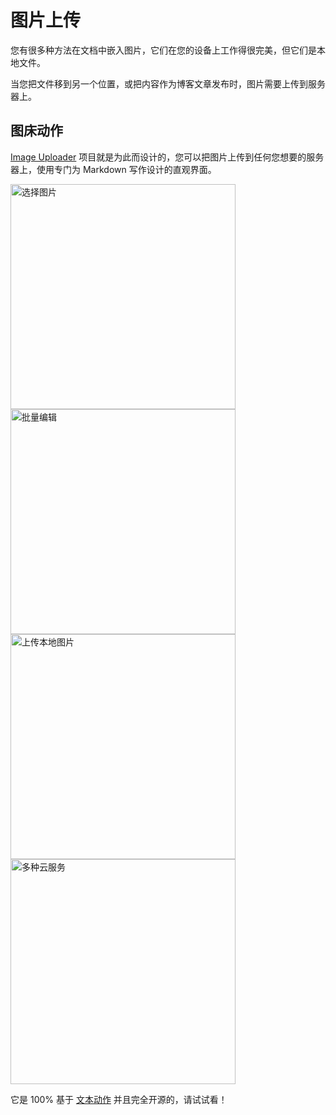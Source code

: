 # 图片上传

您有很多种方法在文档中嵌入图片，它们在您的设备上工作得很完美，但它们是本地文件。

当您把文件移到另一个位置，或把内容作为博客文章发布时，图片需要上传到服务器上。

## 图床动作

[Image Uploader](https://github.com/cyanzhong/Image-Uploader) 项目就是为此而设计的，您可以把图片上传到任何您想要的服务器上，使用专门为 Markdown 写作设计的直观界面。

<img src="https://github.com/cyanzhong/Image-Uploader/raw/main/screenshots/IMG_1.PNG" width="360" alt="选择图片"/>

<img src="https://github.com/cyanzhong/Image-Uploader/raw/main/screenshots/IMG_2.PNG" width="360" alt="批量编辑"/>

<img src="https://github.com/cyanzhong/Image-Uploader/raw/main/screenshots/IMG_3.PNG" width="360" alt="上传本地图片"/>

<img src="https://github.com/cyanzhong/Image-Uploader/raw/main/screenshots/IMG_4.PNG" width="360" alt="多种云服务"/>

它是 100% 基于 [文本动作](bo/actions/basics.md) 并且完全开源的，请试试看！
